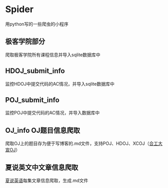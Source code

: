 # Spider
用python写的一些爬虫的小程序

## 极客学院部分

爬取极客学院所有课程信息并导入sqlite数据库中

## HDOJ_submit_info

监控HDOJ中提交代码的AC情况，并导入sqlite数据库中

## POJ_submit_info

监控POJ中提交代码的AC情况，并导入数据库中

## OJ_info  OJ题目信息爬取

爬取OJ上的题目存为便于写博客的.md文件，支持POJ、HDOJ、XCOJ（[合工大宣OJ](http://xcacm.hfut.edu.cn/problemset.php)）

## 夏说英文中文章信息爬取

[夏说英语](http://www.ximalaya.com/23508288/album/4541211)每集文章信息爬取，生成.md文件
